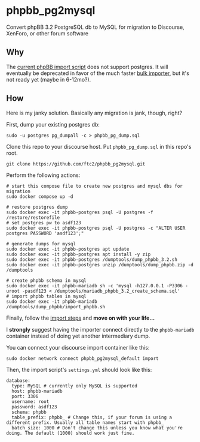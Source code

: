 # phpbb_pg2mysql
Convert phpBB 3.2 PostgreSQL db to MySQL for migration to Discourse, XenForo, or other forum software

## Why
The [current phpBB import script](https://github.com/discourse/discourse/tree/main/script/import_scripts/phpbb3) does not support postgres. It will eventually be deprecated in favor of the much faster [bulk importer](https://github.com/discourse/discourse/blob/main/script/bulk_import/phpbb_postgresql.rb), but it's not ready yet (maybe in 6-12mo?).

## How
Here is my janky solution. Basically any migration is jank, though, right?

First, dump your existing postgres db:
```
sudo -u postgres pg_dumpall -c > phpbb_pg_dump.sql
```

Clone this repo to your discourse host. Put `phpbb_pg_dump.sql` in this repo's root.
```
git clone https://github.com/ftc2/phpbb_pg2mysql.git
```

Perform the following actions:
```
# start this compose file to create new postgres and mysql dbs for migration
sudo docker compose up -d

# restore postgres dump
sudo docker exec -it phpbb-postgres psql -U postgres -f /restore/restorefile
# set postgres pw to asdf123
sudo docker exec -it phpbb-postgres psql -U postgres -c "ALTER USER postgres PASSWORD 'asdf123';"

# generate dumps for mysql
sudo docker exec -it phpbb-postgres apt update
sudo docker exec -it phpbb-postgres apt install -y zip
sudo docker exec -it phpbb-postgres /dumptools/dump_phpbb_3.2.sh
sudo docker exec -it phpbb-postgres unzip /dumptools/dump_phpbb.zip -d /dumptools

# create phpbb schema in mysql
sudo docker exec -it phpbb-mariadb sh -c 'mysql -h127.0.0.1 -P3306 -uroot -pasdf123 < /dumptools/mariadb_phpbb_3.2_create_schema.sql'
# import phpbb tables in mysql
sudo docker exec -it phpbb-mariadb /dumptools/dump_phpbb/import_phpbb.sh
```

Finally, follow the [import steps](https://meta.discourse.org/t/migrate-a-phpbb3-forum-to-discourse/30810) and **move on with your life...**

I **strongly** suggest having the importer connect directly to the `phpbb-mariadb` container instead of doing yet another intermediary dump.

You can connect your discourse import container like this:
```
sudo docker network connect phpbb_pg2mysql_default import
```

Then, the import script's `settings.yml` should look like this:
```
database:
  type: MySQL # currently only MySQL is supported
  host: phpbb-mariadb
  port: 3306
  username: root
  password: asdf123
  schema: phpbb
  table_prefix: phpbb_ # Change this, if your forum is using a different prefix. Usually all table names start with phpbb_
  batch_size: 1000 # Don't change this unless you know what you're doing. The default (1000) should work just fine.
```
